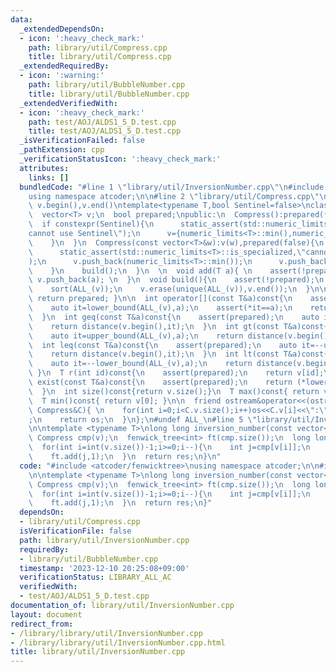 ```yaml
---
data:
  _extendedDependsOn:
  - icon: ':heavy_check_mark:'
    path: library/util/Compress.cpp
    title: library/util/Compress.cpp
  _extendedRequiredBy:
  - icon: ':warning:'
    path: library/util/BubbleNumber.cpp
    title: library/util/BubbleNumber.cpp
  _extendedVerifiedWith:
  - icon: ':heavy_check_mark:'
    path: test/AOJ/ALDS1_5_D.test.cpp
    title: test/AOJ/ALDS1_5_D.test.cpp
  _isVerificationFailed: false
  _pathExtension: cpp
  _verificationStatusIcon: ':heavy_check_mark:'
  attributes:
    links: []
  bundledCode: "#line 1 \"library/util/InversionNumber.cpp\"\n#include <atcoder/fenwicktree>\n\
    using namespace atcoder;\n\n#line 2 \"library/util/Compress.cpp\"\n#define ALL_(v)\
    \ v.begin(),v.end()\ntemplate<typename T,bool Sentinel=false>\nclass Compress{\n\
    \  vector<T> v;\n  bool prepared;\npublic:\n  Compress():prepared(false){\n  \
    \  if constexpr(Sentinel){\n      static_assert(std::numeric_limits<T>::is_specialized,\"\
    cannot use Sentinel\");\n      v={numeric_limits<T>::min(),numeric_limits<T>::max()};\n\
    \    }\n  }\n  Compress(const vector<T>&w):v(w),prepared(false){\n    if constexpr(Sentinel){\n\
    \      static_assert(std::numeric_limits<T>::is_specialized,\"cannot use Sentinel\"\
    );\n      v.push_back(numeric_limits<T>::min());\n      v.push_back(numeric_limits<T>::max());\n\
    \    }\n    build();\n  }\n  \n  void add(T a){ \n    assert(!prepared);\n   \
    \ v.push_back(a); \n  }\n  void build(){\n    assert(!prepared);\n    prepared=true;\n\
    \    sort(ALL_(v));\n    v.erase(unique(ALL_(v)),v.end());\n  }\n\n  bool is_prepared()const{\
    \ return prepared; }\n\n  int operator[](const T&a)const{\n    assert(prepared);\n\
    \    auto it=lower_bound(ALL_(v),a);\n    assert(*it==a);\n    return distance(v.begin(),it);\n\
    \  }\n  int geq(const T&a)const{\n    assert(prepared);\n    auto it=lower_bound(ALL_(v),a);\n\
    \    return distance(v.begin(),it);\n  }\n  int gt(const T&a)const{\n    assert(prepared);\n\
    \    auto it=upper_bound(ALL_(v),a);\n    return distance(v.begin(),it);\n  }\n\
    \  int leq(const T&a)const{\n    assert(prepared);\n    auto it=--upper_bound(ALL_(v),a);\n\
    \    return distance(v.begin(),it);\n  }\n  int lt(const T&a)const{\n    assert(prepared);\n\
    \    auto it=--lower_bound(ALL_(v),a);\n    return distance(v.begin(),it);\n \
    \ }\n  T r(int id)const{\n    assert(prepared);\n    return v[id];\n  }\n  bool\
    \ exist(const T&a)const{\n    assert(prepared);\n    return (*lower_bound(ALL_(v),a))==a;\n\
    \  }\n  int size()const{return v.size();}\n  T max()const{ return v.back(); }\n\
    \  T min()const{ return v[0]; }\n\n  friend ostream&operator<<(ostream&os, const\
    \ Compress&C){ \n    for(int i=0;i<C.v.size();i++)os<<C.v[i]<<\":\"<<i<<\" \"\
    ;\n    return os;\n  }\n};\n#undef ALL_\n#line 5 \"library/util/InversionNumber.cpp\"\
    \n\ntemplate <typename T>\nlong long inversion_number(const vector<T> &v){\n \
    \ Compress cmp(v);\n  fenwick_tree<int> ft(cmp.size());\n  long long res=0;\n\
    \  for(int i=int(v.size())-1;i>=0;i--){\n    int j=cmp[v[i]];\n    res+=ft.sum(0,j);\n\
    \    ft.add(j,1);\n  }\n  return res;\n}\n"
  code: "#include <atcoder/fenwicktree>\nusing namespace atcoder;\n\n#include \"library/util/Compress.cpp\"\
    \n\ntemplate <typename T>\nlong long inversion_number(const vector<T> &v){\n \
    \ Compress cmp(v);\n  fenwick_tree<int> ft(cmp.size());\n  long long res=0;\n\
    \  for(int i=int(v.size())-1;i>=0;i--){\n    int j=cmp[v[i]];\n    res+=ft.sum(0,j);\n\
    \    ft.add(j,1);\n  }\n  return res;\n}"
  dependsOn:
  - library/util/Compress.cpp
  isVerificationFile: false
  path: library/util/InversionNumber.cpp
  requiredBy:
  - library/util/BubbleNumber.cpp
  timestamp: '2023-12-10 20:25:08+09:00'
  verificationStatus: LIBRARY_ALL_AC
  verifiedWith:
  - test/AOJ/ALDS1_5_D.test.cpp
documentation_of: library/util/InversionNumber.cpp
layout: document
redirect_from:
- /library/library/util/InversionNumber.cpp
- /library/library/util/InversionNumber.cpp.html
title: library/util/InversionNumber.cpp
---
```

